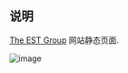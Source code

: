 ## 说明

[The EST Group](http://estgroupe.com/) 网站静态页面. 

![image](https://cloud.githubusercontent.com/assets/6168498/13909678/545596dc-ef52-11e5-823e-f7b961b023a5.png)
